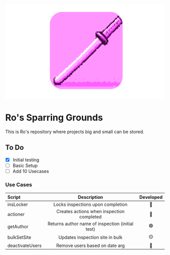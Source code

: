 <p align="center">
<img src="roBin/bokken.png" height="300">
</p>

# Ro's Sparring Grounds
This is Ro's repository where projects big and small can be stored.

## To Do
- [x] Initial testing
- [ ] Basic Setup
- [ ] Add 10 Usecases

### Use Cases
| Script          | Description                                       | Developed     |
| :---            |    :----:                                         |    :----:     |
| insLocker       | Locks inspections upon completion                 |       🔴      |
| actioner        | Creates actions when inspection completed         |       🔴      |
| getAuthor       | Returns author name of inspection (initial test)  |       🟢      |
| bulkSetSite     | Updates inspection site in bulk                   |       🟡      |
| deactivateUsers | Remove users based on date arg                    |       🔴      | 
